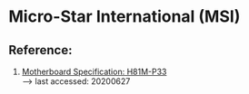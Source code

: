 # Micro-Star International (MSI)
## Reference:
1) [Motherboard Specification: H81M-P33](https://www.msi.com/Motherboard/H81M-P33/Specification)<br/>
--> last accessed: 20200627
